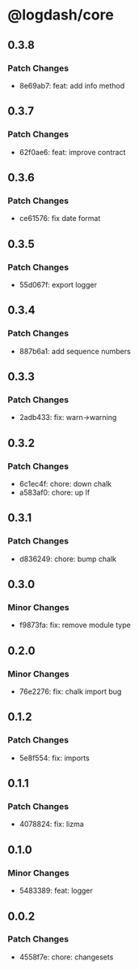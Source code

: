 # @logdash/core

## 0.3.8

### Patch Changes

- 8e69ab7: feat: add info method

## 0.3.7

### Patch Changes

- 62f0ae6: feat: improve contract

## 0.3.6

### Patch Changes

- ce61576: fix date format

## 0.3.5

### Patch Changes

- 55d067f: export logger

## 0.3.4

### Patch Changes

- 887b6a1: add sequence numbers

## 0.3.3

### Patch Changes

- 2adb433: fix: warn->warning

## 0.3.2

### Patch Changes

- 6c1ec4f: chore: down chalk
- a583af0: chore: up lf

## 0.3.1

### Patch Changes

- d836249: chore: bump chalk

## 0.3.0

### Minor Changes

- f9873fa: fix: remove module type

## 0.2.0

### Minor Changes

- 76e2276: fix: chalk import bug

## 0.1.2

### Patch Changes

- 5e8f554: fix: imports

## 0.1.1

### Patch Changes

- 4078824: fix: lizma

## 0.1.0

### Minor Changes

- 5483389: feat: logger

## 0.0.2

### Patch Changes

- 4558f7e: chore: changesets
